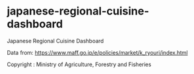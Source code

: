 # japanese-regional-cuisine-dashboard
Japanese Regional Cuisine Dashboard

Data from: https://www.maff.go.jp/e/policies/market/k_ryouri/index.html

Copyright : Ministry of Agriculture, Forestry and Fisheries
